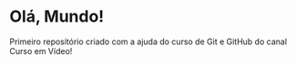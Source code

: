 # Olá, Mundo!
 Primeiro repositório criado com a ajuda do curso de Git e GitHub do canal Curso em Vídeo!
